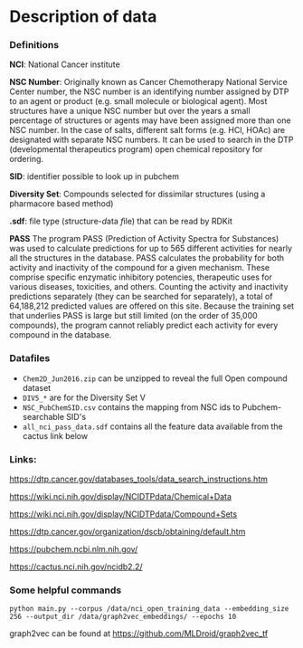 # Description of data


### Definitions

**NCI**: National Cancer institute

**NSC Number**: Originally known as Cancer Chemotherapy National Service Center number, the NSC number is an identifying number assigned by DTP to an agent or product (e.g. small molecule or biological agent). Most structures have a unique NSC number but over the years a small percentage of structures or agents may have been assigned more than one NSC number. In the case of salts, different salt forms (e.g. HCl, HOAc) are designated with separate NSC numbers.
It can be used to search in the DTP (developmental therapeutics program) open chemical repository for ordering.


**SID**: identifier possible to look up in pubchem

**Diversity Set**: Compounds selected for dissimilar structures (using a pharmacore based method)

**.sdf**: file type (*s*tructure-*d*ata *f*ile) that can be read by RDKit

**PASS** The program PASS (Prediction of Activity Spectra for Substances) was used to calculate predictions for up to 565 different activities for nearly all the structures in the database. PASS calculates the probability for both activity and inactivity of the compound for a given mechanism. These comprise specific enzymatic inhibitory potencies, therapeutic uses for various diseases, toxicities, and others. Counting the activity and inactivity predictions separately (they can be searched for separately), a total of 64,188,212 predicted values are offered on this site. Because the training set that underlies PASS is large but still limited (on the order of 35,000 compounds), the program cannot reliably predict each activity for every compound in the database.

### Datafiles

* `Chem2D_Jun2016.zip` can be unzipped to reveal the full Open compound dataset
* `DIV5_*` are for the Diversity Set V
* `NSC_PubChemSID.csv` contains the mapping from NSC ids to Pubchem-searchable SID's
* `all_nci_pass_data.sdf` contains all the feature data available from the cactus link below


### Links:
https://dtp.cancer.gov/databases_tools/data_search_instructions.htm

https://wiki.nci.nih.gov/display/NCIDTPdata/Chemical+Data

https://wiki.nci.nih.gov/display/NCIDTPdata/Compound+Sets

https://dtp.cancer.gov/organization/dscb/obtaining/default.htm

https://pubchem.ncbi.nlm.nih.gov/

https://cactus.nci.nih.gov/ncidb2.2/

### Some helpful commands

```
python main.py --corpus /data/nci_open_training_data --embedding_size 256 --output_dir /data/graph2vec_embeddings/ --epochs 10
```

graph2vec can be found at https://github.com/MLDroid/graph2vec_tf
